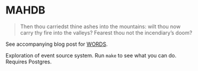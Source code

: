 # MAHDB

>  Then thou carriedst thine ashes into the mountains: wilt thou now carry thy fire into the valleys? Fearest thou not the incendiary’s doom? 

See accompanying blog post for [WORDS](https://jappie.me/the-peculiar-event-sourced-deadlock.html).

Exploration of event source system.
Run `make` to see what you can do.
Requires Postgres.
